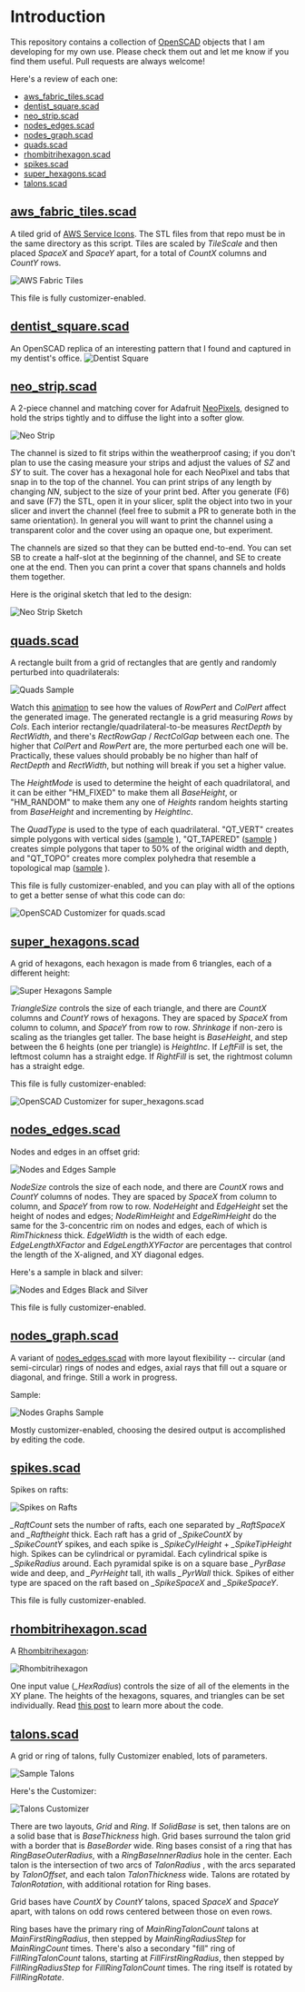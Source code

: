 # Introduction
This repository contains a collection of [OpenSCAD](https://openscad.org/) objects that I am developing for my own use. Please check them out and let me know if you find them useful. Pull requests are always welcome!

Here's a review of each one:

* [aws_fabric_tiles.scad](https://github.com/jeffbarr/OpenSCADObjects#aws_fabric_tilesscad)
* [dentist_square.scad](https://github.com/jeffbarr/OpenSCADObjects#dentist_squarescad)
* [neo_strip.scad](https://github.com/jeffbarr/OpenSCADObjects#neo_stripscad)
* [nodes_edges.scad](https://github.com/jeffbarr/OpenSCADObjects#nodes_edgesscad)
* [nodes_graph.scad](https://github.com/jeffbarr/OpenSCADObjects#nodes_graphscad)
* [quads.scad](https://github.com/jeffbarr/OpenSCADObjects#quadsscad)
* [rhombitrihexagon.scad](https://github.com/jeffbarr/OpenSCADObjects#rhombitrihexagonscad)
* [spikes.scad](https://github.com/jeffbarr/OpenSCADObjects#spikesscad)
* [super_hexagons.scad](https://github.com/jeffbarr/OpenSCADObjects#super_hexagonsscad)
* [talons.scad](https://github.com/jeffbarr/OpenSCADObjects#talonsscad)

## [aws_fabric_tiles.scad](https://github.com/jeffbarr/OpenSCADObjects/blob/main/aws_fabric_tiles.scad)

A tiled grid of [AWS Service Icons](https://github.com/WayneStallwood/AWS-Tile-Generator/samples). The STL files from that repo must be in the same directory as this script. Tiles are scaled by *TileScale* and then placed *SpaceX* and *SpaceY* apart, for a total of *CountX* columns and *CountY* rows.

![AWS Fabric Tiles](https://github.com/jeffbarr/OpenSCADObjects/blob/main/images/aws_fabric_tiles_sample.png)

This file is fully customizer-enabled.

## [dentist_square.scad](https://github.com/jeffbarr/OpenSCADObjects/blob/main/dentist_square.scad)

An OpenSCAD replica of an interesting pattern that I found and captured in my dentist's office.
![Dentist Square](https://github.com/jeffbarr/OpenSCADObjects/blob/main/images/dentist_square_sample.jpg)

## [neo_strip.scad](https://github.com/jeffbarr/OpenSCADObjects/blob/main/neo_strip.scad)

A 2-piece channel and matching cover for Adafruit [NeoPixels](https://www.adafruit.com/category/168), designed to hold the strips tightly and to diffuse the light into a softer glow.

![Neo Strip](https://github.com/jeffbarr/OpenSCADObjects/blob/main/images/neo_strip.png)

The channel is sized to fit strips within the weatherproof casing;
if you don't plan to use the casing  measure your strips and adjust the values of *SZ* and *SY* to suit.
The cover has a hexagonal hole for each NeoPixel and tabs that snap in to the top of the channel. You can print strips of any length by changing *NN*, subject to the size of your print bed. After you generate (F6) and save (F7) the STL, open it in your slicer,
split the object into two in your slicer and invert the channel (feel free to submit a PR to generate both in the same orientation). In general you will want to print the channel using a transparent color and the cover using an opaque one, but experiment. 

The channels are sized so that they can be butted end-to-end. You can set SB to create a half-slot at the beginning of the channel, and SE to create one at the end. Then you can print a cover that spans channels and holds them together.

Here is the original sketch that led to the design:

![Neo Strip Sketch](https://github.com/jeffbarr/OpenSCADObjects/blob/main/images/neo_strip_design.png)

## [quads.scad](https://github.com/jeffbarr/OpenSCADObjects/blob/main/quads.scad)

A rectangle built from a grid of rectangles that are gently and randomly perturbed into quadrilaterals:

![Quads Sample](https://github.com/jeffbarr/OpenSCADObjects/blob/main/images/quads_sample_1.png)

Watch this [animation](https://github.com/jeffbarr/OpenSCADObjects/blob/main/images/quad_12x12.gif) to see how the values of *RowPert* and *ColPert* affect the generated image. The generated rectangle is a grid measuring *Rows* by *Cols*. Each interior rectangle/quadrilateral-to-be measures *RectDepth* by *RectWidth*, and there's *RectRowGap* / *RectColGap* between each one. The higher that *ColPert* and *RowPert* are, the more perturbed each one will be. Practically, these values should probably be no higher than half of *RectDepth* and *RectWidth*, but nothing will break if you set a higher value. 

The *HeightMode* is used to determine the height of each quadrilatoral, and it can be either "HM_FIXED" to make them all *BaseHeight*, or "HM_RANDOM" to make them any one of *Heights* random heights starting from *BaseHeight* and incrementing by *HeightInc*.

The *QuadType* is used to  the type of each quadrilateral. "QT_VERT" creates simple polygons with vertical sides ([sample](https://github.com/jeffbarr/OpenSCADObjects/blob/main/images/quads_sample_vert.png) ), "QT_TAPERED" ([sample](https://github.com/jeffbarr/OpenSCADObjects/blob/main/images/quads_sample_taper.png) ) creates simple polygons that taper to 50% of the original width and depth, and "QT_TOPO" creates more complex polyhedra that resemble a topological map ([sample](https://github.com/jeffbarr/OpenSCADObjects/blob/main/images/quads_sample_topo.png) ).

This file is fully customizer-enabled, and you can play with all of the options to get a better sense of what this code can do:

![OpenSCAD Customizer for quads.scad](https://github.com/jeffbarr/OpenSCADObjects/blob/main/images/quads_customizer.png)

## [super_hexagons.scad](https://github.com/jeffbarr/OpenSCADObjects/blob/main/super_hexagons.scad)

A grid of hexagons, each hexagon is made from 6 triangles, each of a different height:

![Super Hexagons Sample](https://github.com/jeffbarr/OpenSCADObjects/blob/main/images/super_hexagons_sample.png)

*TriangleSize* controls the size of each triangle, and there are *CountX* columns and *CountY* rows of hexagons. They are spaced by *SpaceX* from column to column, and *SpaceY* from row to row. *Shrinkage* if non-zero is scaling as the triangles get taller. The base height is *BaseHeight*, and step between the 6 heights (one per triangle) is *HeightInc*.  If *LeftFill* is set, the leftmost column has a straight edge. If *RightFill* is set, the rightmost column has a straight edge.

This file is fully customizer-enabled:

![OpenSCAD Customizer for super_hexagons.scad](https://github.com/jeffbarr/OpenSCADObjects/blob/main/images/super_hexagons_customizer.png)

## [nodes_edges.scad](https://github.com/jeffbarr/OpenSCADObjects/blob/main/nodes_edges.scad)

Nodes and edges in an offset grid:

![Nodes and Edges Sample](https://github.com/jeffbarr/OpenSCADObjects/blob/main/images/nodes_edges_sample.png)

*NodeSize* controls the size of each node, and there are *CountX* rows and *CountY* columns of nodes. They are spaced by *SpaceX* from column to column, and *SpaceY* from row to row. *NodeHeight* and *EdgeHeight* set the height of nodes and edges; *NodeRimHeight* and *EdgeRimHeight* do the same for the 3-concentric rim on nodes and edges, each of which is *RimThickness* thick. *EdgeWidth* is the width of each edge. *EdgeLengthXFactor* and *EdgeLengthXYFactor* are percentages that control the length of the X-aligned, and XY diagonal edges. 

Here's a sample in black and silver:

![Nodes and Edges Black and Silver](https://github.com/jeffbarr/OpenSCADObjects/blob/main/images/nodes_edges_black_silver.jpg)

This file is fully customizer-enabled.

## [nodes_graph.scad](https://github.com/jeffbarr/OpenSCADObjects/blob/main/nodes_graph.scad)

A variant of [nodes_edges.scad](https://github.com/jeffbarr/OpenSCADObjects/blob/main/nodes_edges.scad) with more layout flexibility -- circular (and semi-circular) rings of nodes and edges, axial rays that fill out a square or diagonal, and fringe. Still a work in progress.

Sample:

![Nodes Graphs Sample](https://github.com/jeffbarr/OpenSCADObjects/blob/main/nodes_graph_sample.jpg)

Mostly customizer-enabled, choosing the desired output is accomplished by editing the code.

## [spikes.scad](https://github.com/jeffbarr/OpenSCADObjects/blob/main/spikes.scad)

Spikes on rafts:

![Spikes on Rafts](https://github.com/jeffbarr/OpenSCADObjects/blob/main/spikes_sample.png)

*_RaftCount* sets the number of rafts, each one separated by *_RaftSpaceX* and *_Raftheight* thick. Each raft has a grid of *_SpikeCountX* by *_SpikeCountY* spikes, and each spike is *_SpikeCylHeight* + *_SpikeTipHeight* high. Spikes can be cylindrical or pyramidal. Each cylindrical spike is *_SpikeRadius* around. Each pyramidal spike is on a square base *_PyrBase* wide and deep, and *_PyrHeight* tall, ith walls *_PyrWall* thick. Spikes of either type are spaced on the raft based on *_SpikeSpaceX* and *_SpikeSpaceY*. 

This file is fully customizer-enabled.

## [rhombitrihexagon.scad](https://github.com/jeffbarr/OpenSCADObjects/blob/main/rhombitrihexagon.scad)

A [Rhombitrihexagon](https://en.wikipedia.org/wiki/Rhombitrihexagonal_tiling):

![Rhombitrihexagon](https://github.com/jeffbarr/OpenSCADObjects/blob/main/rth_small_sample.png)

One input value (*_HexRadius*) controls the size of all of the elements in the XY plane. The heights of the hexagons, squares, and triangles can be set individually. Read [this post](https://medium.com/@nextjeff/3d-printing-rhombitrihexagons-d9aa5c4a1251) to learn more about the code.

## [talons.scad](https://github.com/jeffbarr/OpenSCADObjects/blob/main/talons.scad)

A grid or ring of talons, fully Customizer enabled, lots of parameters.

![Sample Talons](https://github.com/jeffbarr/OpenSCADObjects/blob/main/talons_sample.jpg)

Here's the Customizer:

![Talons Customizer](https://github.com/jeffbarr/OpenSCADObjects/blob/main/talons_customizer.png)

There are two layouts, *Grid* and *Ring*. If *SolidBase* is set, then talons are on a solid base that is *BaseThickness* high. Grid bases surround the talon grid with a border that is *BaseBorder* wide. Ring bases consist of a ring that has *RingBaseOuterRadius*, with a *RingBaseInnerRadius* hole in the center. Each talon is the intersection of two arcs of  *TalonRadius* , with the arcs separated by *TalonOffset*, and each talon *TalonThickness* wide. Talons are rotated by *TalonRotation*, with additional rotation for Ring bases.

Grid bases have *CountX* by *CountY* talons, spaced *SpaceX* and *SpaceY* apart, with talons on odd rows centered between those on even rows.

Ring bases have the primary ring of *MainRingTalonCount* talons at *MainFirstRingRadius*, then stepped by *MainRingRadiusStep* for *MainRingCount* times. There's also a secondary "fill" ring of *FillRingTalonCount* talons, starting at *FillFirstRingRadius*, then stepped by *FillRingRadiusStep* for *FillRingTalonCount* times. The ring itself is rotated by *FillRingRotate*.

